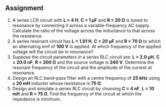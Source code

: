 ## Assignment

<ol>
  <li>
    A series LCR circuit with <strong>L = 4 H</strong>, <strong>C = 1 µF</strong> and <strong>R = 20 Ω</strong> is tuned to resonance by connecting it across a variable-frequency AC supply. Calculate the ratio of the voltage across the inductance to that across the resistance.
  </li>

  <li>
    A series resonant circuit has <strong>L = 1.01 H</strong>, <strong>C = 20 µF</strong> and <strong>R = 70 Ω</strong> to which an alternating emf of <strong>100 V</strong> is applied. At which frequency of the applied voltage will the circuit be in resonance?
  </li>

  <li>
    Suppose the circuit parameters in a series RLC circuit are: <strong>L = 2.0 µH</strong>, <strong>C = 20.0 nF</strong>, <strong>R = 200 Ω</strong> and the source voltage is <strong>240 V</strong>. Determine the resonant frequency of the circuit and the amplitude of the current at resonance.
  </li>

  <li>
    Design an RLC band-pass filter with a centre frequency of <strong>25 kHz</strong> using a <strong>20 mH</strong> inductor whose resistance is <strong>75 Ω</strong>.
  </li>

  <li>
    Design and simulate a series RLC circuit by choosing <strong>C = 4 nF</strong>, <strong>L = 10 mH</strong> and <strong>R = 75 Ω</strong>. Find the frequency of the circuit at which the impedance is minimum.
  </li>
</ol>



